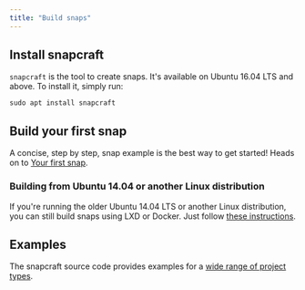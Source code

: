 ```yaml
---
title: "Build snaps"
---
```


## Install snapcraft

`snapcraft` is the tool to create snaps. It's available on Ubuntu 16.04 LTS and above. To install it, simply run:

    sudo apt install snapcraft


## Build your first snap

A concise, step by step, snap example is the best way to get started! Heads on to [Your first snap](/docs/build-snaps/your-first-snap).

### Building from Ubuntu 14.04 or another Linux distribution

If you're running the older Ubuntu 14.04 LTS or another Linux distribution, you can still build snaps using LXD or Docker. Just
follow [these instructions](/docs/build-snaps/trusty).

## Examples

The snapcraft source code provides examples for a [wide range of project types](https://github.com/snapcore/snapcraft/tree/master/demos).
